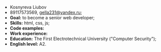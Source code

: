* Kosnyreva Liubov
* 89117573569, gella231@yandex.ru;
* **Goal:** to become a senior web developer;
* **Skills:** html, css, js;
* **Code examples:**
* **Work experience:**
* **Education:** The First Electrotechnical University ("Computer Security");
* **English level:** A2.

